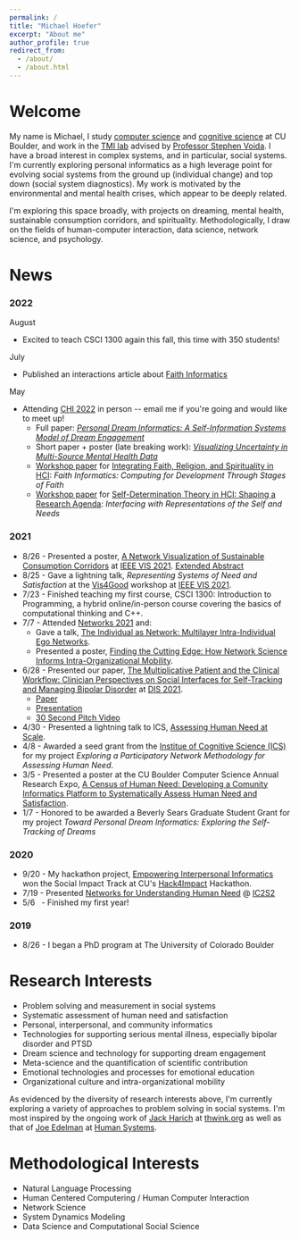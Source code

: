```yaml
---
permalink: /
title: "Michael Hoefer"
excerpt: "About me"
author_profile: true
redirect_from: 
  - /about/
  - /about.html
---
```



Welcome
======
My name is Michael, I study [computer science](https://www.colorado.edu/cs/) and [cognitive science](https://www.colorado.edu/ics/) at CU Boulder, and work in the [TMI lab](https://tmilab.colorado.edu/) advised by [Professor Stephen Voida](https://stephen.voida.com/). I have a broad interest in complex systems, and in particular, social systems. I'm currently exploring personal informatics as a high leverage point for evolving social systems from the ground up (individual change) and top down (social system diagnostics). My work is motivated by the environmental and mental health crises, which appear to be deeply related.

I'm exploring this space broadly, with projects on dreaming, mental health, sustainable consumption corridors, and spirituality. Methodologically, I draw on the fields of human-computer interaction, data science, network science, and psychology.


News
======

### 2022
August
- Excited to teach CSCI 1300 again this fall, this time with 350 students! 

July
- Published an interactions article about [Faith Informatics](https://interactions.acm.org/blog/view/faith-informatics-supporting-development-of-systems-of-meaning-making-with)

May
- Attending [CHI 2022](https://chi2022.acm.org/) in person -- email me if you're going and would like to meet up!
  - Full paper: [*Personal Dream Informatics: A Self-Information Systems Model of Dream Engagement*](https://dl.acm.org/doi/10.1145/3491102.3517669)
  - Short paper + poster (late breaking work): [*Visualizing Uncertainty in Multi-Source Mental Health Data*](https://dl.acm.org/doi/abs/10.1145/3491101.3519844)
  - [Workshop paper](https://drive.google.com/file/d/1p-KH_M24atdBF4340utqW3rOf4G_zem9/view?usp=sharing) for [Integrating Faith, Religion, and Spirituality in HCI](https://sites.google.com/view/faithchi): *Faith Informatics: Computing for Development Through Stages of Faith*
  - [Workshop paper](https://michaelhoefer.com/files/sdt_chi_2022_hoefer_voida.pdf) for [Self-Determination Theory in HCI: Shaping a Research Agenda](http://www.positivecomputing.org/p/chi2022.html): *Interfacing with Representations of the Self and Needs*



### 2021
- 8/26 - Presented a poster, [A Network Visualization of Sustainable Consumption Corridors](https://ieeevis.b-cdn.net/vis_2021/posters/v-vis-posters-1041.pdf) at [IEEE VIS 2021](http://ieeevis.org/year/2021/welcome). [Extended Abstract](https://ieeevis.b-cdn.net/vis_2021/posters/v-vis-posters-1041-summary.pdf)
- 8/25 - Gave a lightning talk, *Representing Systems of Need and Satisfaction*  at the [Vis4Good](https://vis4good.github.io/) workshop at [IEEE VIS 2021](http://ieeevis.org/year/2021/welcome).
- 7/23 - Finished teaching my first course, CSCI 1300: Introduction to Programming, a hybrid online/in-person course covering the basics of computational thinking and C++.
- 7/7 - Attended [Networks 2021](https://networks2021.net/) and:
    - Gave a talk, [The Individual as Network: Multilayer Intra-Individual Ego Networks](https://www.youtube.com/watch?v=ST3IXtL88OY).
    - Presented a poster, [Finding the Cutting Edge: How Network Science Informs Intra-Organizational Mobility](https://michaelhoefer.com/files/intra_org_mobility.pdf).
- 6/28 - Presented our paper, [The Multiplicative Patient and the Clinical Workflow: Clinician Perspectives on Social Interfaces for Self-Tracking and Managing Bipolar Disorder](https://dl.acm.org/doi/10.1145/3461778.3461995) at [DIS 2021](https://dis.acm.org/2021/).
    - [Paper](https://dl.acm.org/doi/10.1145/3461778.3461995)
    - [Presentation](https://www.youtube.com/watch?v=h32_94LAajQ)
    - [30 Second Pitch Video](https://www.youtube.com/watch?v=K6NyMQoAKf4)
- 4/30 - Presented a lightning talk to ICS, [Assessing Human Need at Scale](https://www.colorado.edu/ics/michael-hoefer-lightningtalk-2021).
- 4/8 - Awarded a seed grant from the [Institue of Cognitive Science (ICS)](https://www.colorado.edu/ics/) for my project *Exploring a Participatory Network Methodology for Assessing Human Need*.
- 3/5 - Presented a poster at the CU Boulder Computer Science Annual Research Expo, [A Census of Human Need: Developing a Comunity Informatics Platform to Systematically Assess Human Need and Satisfaction](https://michaelhoefer.com/files/census_for_needs.pdf).
- 1/7 - Honored to be awarded a Beverly Sears Graduate Student Grant for my project *Toward Personal Dream Informatics: Exploring the Self-Tracking of Dreams*


### 2020   
- 9/20 - My hackathon project, [Empowering Interpersonal Informatics](https://devpost.com/software/empowering-interpersonal-informatics) won the Social Impact Track at CU's [Hack4Impact](https://hack-for-impact-hackcu.devpost.com/) Hackathon.
- 7/19 - Presented [Networks for Understanding Human Need](https://www.notion.so/Networks-for-Understanding-Human-Need-73058f5a7f2c44b781f817ee8e061c24) @ [IC2S2](http://2020.ic2s2.org/6th-international-conference-computational-social-science)
- 5/6 &nbsp; - Finished my first year!

### 2019
- 8/26 - I began a PhD program at The University of Colorado Boulder


Research Interests
======
- Problem solving and measurement in social systems
- Systematic assessment of human need and satisfaction
- Personal, interpersonal, and community informatics
- Technologies for supporting serious mental illness, especially bipolar disorder and PTSD
- Dream science and technology for supporting dream engagement
- Meta-science and the quantification of scientific contribution
- Emotional technologies and processes for emotional education
- Organizational culture and intra-organizational mobility

As evidenced by the diversity of research interests above, I'm currently exploring a variety of approaches to problem solving in social systems. I'm most inspired by the ongoing work of [Jack Harich](https://thwink.org/sustain/work/bios/jack_harich/index.htm) at [thwink.org](https://thwink.org/) as well as that of [Joe Edelman](https://nxhx.org/) at [Human Systems](https://human-systems.org/). 


Methodological Interests
======
- Natural Language Processing
- Human Centered Computering / Human Computer Interaction
- Network Science
- System Dynamics Modeling
- Data Science and Computational Social Science